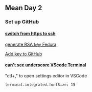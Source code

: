 ## Mean Day 2

### Set up GitHub

#### [switch from https to ssh](https://help.github.com/en/articles/changing-a-remotes-url#switching-remote-urls-from-https-to-ssh)

[generate RSA key Fedora](https://docs.fedoraproject.org/en-US/Fedora/14/html/Deployment_Guide/s2-ssh-configuration-keypairs.html)

[Add key to GitHub](https://github.com/settings/keys)

#### [can't see underscore VScode Terminal](https://github.com/microsoft/vscode/issues/35901#issuecomment-340715742)
"ctl+," to open settings editor in VSCode
```
terminal.integrated.fontSize: 15
```
<!--stackedit_data:
eyJoaXN0b3J5IjpbLTE3MDgwODQxODMsLTE2NzkzOTE2MDYsLT
Y5ODYxNjg5OCwtMTg3NzEyNDg5OF19
-->